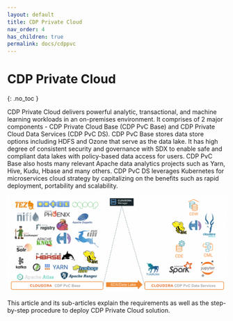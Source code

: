 ```yaml
---
layout: default
title: CDP Private Cloud
nav_order: 4
has_children: true
permalink: docs/cdppvc
---
```


# CDP Private Cloud
{: .no_toc }

CDP Private Cloud delivers powerful analytic, transactional, and machine learning workloads in an on-premises environment. It comprises of 2 major components - CDP Private Cloud Base (CDP PvC Base) and CDP Private Cloud Data Services (CDP PvC DS). CDP PvC Base stores data store options including HDFS and Ozone that serve as the data lake. It has high degree of consistent security and governance with SDX to enable safe and compliant data lakes with policy-based data access for users. CDP PvC Base also hosts many relevant Apache data analytics projects such as Yarn, Hive, Kudu, Hbase and many others. CDP PvC DS leverages Kubernetes for microservices cloud strategy by capitalizing on the benefits such as rapid deployment, portability and scalability.

![](../../assets/images/overall_arch.png)

This article and its sub-articles explain the requirements as well as the step-by-step procedure to deploy CDP Private Cloud solution.
